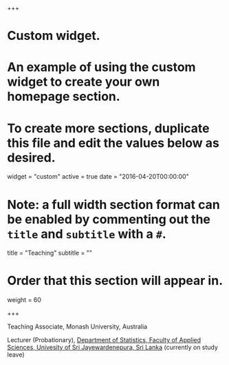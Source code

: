 +++
# Custom widget.
# An example of using the custom widget to create your own homepage section.
# To create more sections, duplicate this file and edit the values below as desired.
widget = "custom"
active = true
date = "2016-04-20T00:00:00"

# Note: a full width section format can be enabled by commenting out the `title` and `subtitle` with a `#`.
title = "Teaching"
subtitle = ""

# Order that this section will appear in.
weight = 60

+++

<i class="fa fa-asterisk fa-spin"></i> Teaching Associate, Monash University, Australia

<i class="fa fa-asterisk fa-spin"></i> Lecturer (Probationary), [Department of Statistics, Faculty of Applied Sciences, Univesity of Sri Jayewardenepura, Sri Lanka](http://science.sjp.ac.lk/) (currently on study leave)



